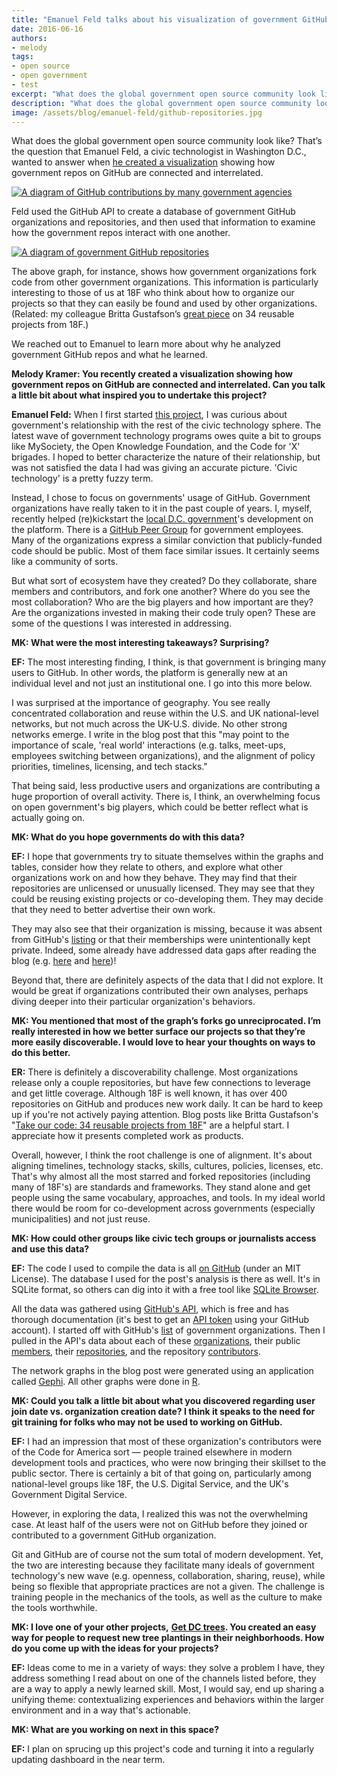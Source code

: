 ```yaml
---
title: "Emanuel Feld talks about his visualization of government GitHub organizations"
date: 2016-06-16
authors:
- melody
tags:
- open source
- open government
- test
excerpt: "What does the global government open source community look like? That’s the question that Emanuel Feld, a civic technologist in Washington DC, wanted to answer when he created a visualization showing how government repos on GitHub are connected and interrelated."
description: "What does the global government open source community look like? That’s the question that Emanuel Feld, a civic technologist in Washington DC, wanted to answer when he created a visualization showing how government repos on GitHub are connected and interrelated."
image: /assets/blog/emanuel-feld/github-repositories.jpg
---
```


What does the global government open source community look like? That’s the question that Emanuel Feld, a civic technologist in Washington D.C., wanted to answer when [he created a visualization](https://emanuelfeld.github.io/blog/2016/04/27/government-github-ecosystem.html) showing how government repos on GitHub are connected and interrelated.

[![A diagram of GitHub contributions by many government agencies]({{site.baseurl}}/assets/blog/emanuel-feld/github-contributions.jpg)](https://emanuelfeld.github.io/assets/images/contribution.svg)

Feld used the GitHub API to create a database of government GitHub
organizations and repositories, and then used that information to
examine how the government repos interact with one another.

[![A diagram of government GitHub repositories]({{site.baseurl}}/assets/blog/emanuel-feld/github-repositories.jpg)](https://emanuelfeld.github.io/assets/images/repository.svg)

The above graph, for instance, shows how government organizations fork
code from other government organizations. This information is
particularly interesting to those of us at 18F who think about how to
organize our projects so that they can easily be found and used by other
organizations. (Related: my colleague Britta Gustafson’s [great
piece](https://18f.gsa.gov/2016/04/06/take-our-code-18f-projects-you-can-reuse/)
on 34 reusable projects from 18F.)

We reached out to Emanuel to learn more about why he analyzed government GitHub repos and what he learned.

**Melody Kramer: You recently created a visualization showing how government repos on GitHub are connected and interrelated. Can you talk a little bit about what inspired you to undertake this project?**

**Emanuel Feld:** When I first started [this
project](https://emanuelfeld.github.io/blog/2016/04/27/government-github-ecosystem.html),
I was curious about government's relationship with the rest of the civic
technology sphere. The latest wave of government technology programs
owes quite a bit to groups like MySociety, the Open Knowledge
Foundation, and the Code for 'X' brigades. I hoped to better
characterize the nature of their relationship, but was not satisfied the
data I had was giving an accurate picture. 'Civic technology' is a
pretty fuzzy term.

Instead, I chose to focus on governments' usage of GitHub. Government
organizations have really taken to it in the past couple of years. I,
myself, recently helped (re)kickstart the [local D.C.
government](https://github.com/dcgov)'s development on the platform.
There is a [GitHub Peer Group](https://github.com/government/welcome)
for government employees. Many of the organizations express a similar
conviction that publicly-funded code should be public. Most of them face
similar issues. It certainly seems like a community of sorts.

But what sort of ecosystem have they created? Do they collaborate, share
members and contributors, and fork one another? Where do you see the
most collaboration? Who are the big players and how important are they?
Are the organizations invested in making their code truly open? These
are some of the questions I was interested in addressing.

**MK: What were the most interesting takeaways? Surprising?**

**EF:** The most interesting finding, I think, is that government is bringing many users to GitHub. In other words, the platform is generally new at an individual level and not just an institutional one. I go into this more below.

I was surprised at the importance of geography. You see really concentrated collaboration and reuse within the U.S. and UK national-level networks, but not much across the UK-U.S. divide. No other strong networks emerge. I write in the blog post that this "may point to the importance of scale, 'real world' interactions (e.g. talks, meet-ups, employees switching between organizations), and the alignment of policy priorities, timelines, licensing, and tech stacks."

That being said, less productive users and organizations are contributing a huge proportion of overall activity. There is, I think, an overwhelming focus on open government's big players, which could be better reflect what is actually going on.

**MK: What do you hope governments do with this data?**

**EF:** I hope that governments try to situate themselves within the
graphs and tables, consider how they relate to others, and explore what
other organizations work on and how they behave. They may find that
their repositories are unlicensed or unusually licensed. They may see
that they could be reusing existing projects or co-developing them. They
may decide that they need to better advertise their own work.

They may also see that their organization is missing, because it was
absent from GitHub's
[listing](https://github.com/github/government.github.com/blob/gh-pages/_data/governments.yml)
or that their memberships were unintentionally kept private. Indeed,
some already have addressed data gaps after reading the blog (e.g.
[here](https://github.com/github/government.github.com/pull/461) and
[here](https://twitter.com/rjw1/status/725972259232436224))!

Beyond that, there are definitely aspects of the data that I did not
explore. It would be great if organizations contributed their own
analyses, perhaps diving deeper into their particular organization's
behaviors.

**MK: You mentioned that most of the graph’s forks go unreciprocated. I’m really interested in how we better surface our projects so that they’re more easily discoverable. I would love to hear your thoughts on ways to do this better.**

**ER:** There is definitely a discoverability challenge. Most
organizations release only a couple repositories, but have few
connections to leverage and get little coverage. Although 18F is well
known, it has over 400 repositories on GitHub and produces new work
daily. It can be hard to keep up if you're not actively paying
attention. Blog posts like Britta Gustafson's "[Take our code: 34
reusable projects from
18F](https://18f.gsa.gov/2016/04/06/take-our-code-18f-projects-you-can-reuse/)"
are a helpful start. I appreciate how it presents completed work as
products.

Overall, however, I think the root challenge is one of alignment. It's
about aligning timelines, technology stacks, skills, cultures, policies,
licenses, etc. That's why almost all the most starred and forked
repositories (including many of 18F's) are standards and frameworks.
They stand alone and get people using the same vocabulary, approaches,
and tools. In my ideal world there would be room for co-development
across governments (especially municipalities) and not just reuse.

**MK: How could other groups like civic tech groups or journalists access and use this data?**

**EF:** The code I used to compile the data is all [on
GitHub](https://github.com/emanuelfeld/government-github) (under an MIT
License). The database I used for the post's analysis is there as well.
It's in SQLite format, so others can dig into it with a free tool like
[SQLite Browser](http://sqlitebrowser.org/).

All the data was gathered using [GitHub's
API](https://developer.github.com/v3/), which is free and has thorough
documentation (it's best to get an [API
token](https://developer.github.com/v3/#authentication) using your
GitHub account). I started off with GitHub's
[list](https://github.com/github/government.github.com/blob/gh-pages/_data/governments.yml)
of government organizations. Then I pulled in the API's data about each
of these [organizations](https://developer.github.com/v3/orgs/), their
public [members](https://developer.github.com/v3/orgs/members/), their
[repositories](https://developer.github.com/v3/repos/#list-organization-repositories),
and the repository
[contributors](https://developer.github.com/v3/repos/#list-contributors).

The network graphs in the blog post were generated using an application
called [Gephi](https://gephi.org/). All other graphs were done in
[R](https://en.wikipedia.org/wiki/R_(programming_language)).

**MK: Could you talk a little bit about what you discovered regarding user join date vs. organization creation date? I think it speaks to the need for git training for folks who may not be used to working on GitHub.**

**EF:** I had an impression that most of these organization's
contributors were of the Code for America sort — people trained
elsewhere in modern development tools and practices, who were now
bringing their skillset to the public sector. There is certainly a bit
of that going on, particularly among national-level groups like 18F, the
U.S. Digital Service, and the UK's Government Digital Service.

However, in exploring the data, I realized this was not the overwhelming
case. At least half of the users were not on GitHub before they joined
or contributed to a government GitHub organization.

Git and GitHub are of course not the sum total of modern development.
Yet, the two are interesting because they facilitate many ideals of
government technology's new wave (e.g. openness, collaboration, sharing,
reuse), while being so flexible that appropriate practices are not a
given. The challenge is training people in the mechanics of the tools,
as well as the culture to make the tools worthwhile.

**MK: I love one of your other projects,** [**Get DC trees**](http://getdctrees.org/)**. You created an easy way for people to request new tree plantings in their neighborhoods. How do you come up with the ideas for your projects?**

**EF:** Ideas come to me in a variety of ways: they solve a problem I
have, they address something I read about on one of the channels listed
before, they are a way to apply a newly learned skill. Most, I would
say, end up sharing a unifying theme: contextualizing experiences and
behaviors within the larger environment and in a way that's actionable.

**MK: What are you working on next in this space?**

**EF:** I plan on sprucing up this project's code and turning it into a
regularly updating dashboard in the near term.
